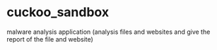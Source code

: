 # cuckoo_sandbox
malware analysis application (analysis files and websites and give the report of the file and website) 
